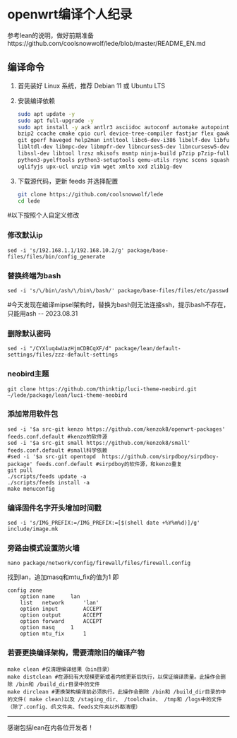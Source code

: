 # openwrt编译个人纪录

参考lean的说明，做好前期准备https://github.com/coolsnowwolf/lede/blob/master/README_EN.md

## 编译命令

1. 首先装好 Linux 系统，推荐 Debian 11 或 Ubuntu LTS

2. 安装编译依赖

   ```bash
   sudo apt update -y
   sudo apt full-upgrade -y
   sudo apt install -y ack antlr3 asciidoc autoconf automake autopoint binutils bison build-essential \
   bzip2 ccache cmake cpio curl device-tree-compiler fastjar flex gawk gettext gcc-multilib g++-multilib \
   git gperf haveged help2man intltool libc6-dev-i386 libelf-dev libfuse-dev libglib2.0-dev libgmp3-dev \
   libltdl-dev libmpc-dev libmpfr-dev libncurses5-dev libncursesw5-dev libpython3-dev libreadline-dev \
   libssl-dev libtool lrzsz mkisofs msmtp ninja-build p7zip p7zip-full patch pkgconf python2.7 python3 \
   python3-pyelftools python3-setuptools qemu-utils rsync scons squashfs-tools subversion swig texinfo \
   uglifyjs upx-ucl unzip vim wget xmlto xxd zlib1g-dev
   ```

3. 下载源代码，更新 feeds 并选择配置

   ```bash
   git clone https://github.com/coolsnowwolf/lede
   cd lede
   ```

#以下按照个人自定义修改

### 修改默认ip
```shell
sed -i 's/192.168.1.1/192.168.10.2/g' package/base-files/files/bin/config_generate
```

### 替换终端为bash
```shell
sed -i 's/\/bin\/ash/\/bin\/bash/' package/base-files/files/etc/passwd
```
#今天发现在编译mipsel架构时，替换为bash则无法连接ssh，提示bash不存在，只能用ash -- 2023.08.31

### 删除默认密码
```shell
sed -i "/CYXluq4wUazHjmCDBCqXF/d" package/lean/default-settings/files/zzz-default-settings
```

### neobird主题
```shell
git clone https://github.com/thinktip/luci-theme-neobird.git  ~/lede/package/lean/luci-theme-neobird
```


### 添加常用软件包
```shell
sed -i '$a src-git kenzo https://github.com/kenzok8/openwrt-packages' feeds.conf.default #kenzo的软件源
sed -i '$a src-git small https://github.com/kenzok8/small' feeds.conf.default #small科学依赖
#sed -i '$a src-git opentopd  https://github.com/sirpdboy/sirpdboy-package' feeds.conf.default #sirpdboy的软件源，和kenzo重复
git pull
./scripts/feeds update -a
./scripts/feeds install -a
make menuconfig
```


### 编译固件名字开头增加时间戳
```shell
sed -i 's/IMG_PREFIX:=/IMG_PREFIX:=[$(shell date +%Y%m%d)]/g' include/image.mk
```

### 旁路由模式设置防火墙
```shell
nano package/network/config/firewall/files/firewall.config
```
找到lan，追加masq和mtu_fix的值为1
即
```shell
config zone
	option name		lan
	list   network		'lan'
	option input		ACCEPT
	option output		ACCEPT
	option forward		ACCEPT
	option masq		1
	option mtu_fix		1
```

### 若要更换编译架构，需要清除旧的编译产物
```shell
make clean #仅清理编译结果（bin目录）
make distclean #在源码有大规模更新或者内核更新后执行，以保证编译质量。此操作会删除 /bin和 /build_dir目录中的文件
make dirclean #更换架构编译前必须执行。此操作会删除 /bin和 /build_dir目录的中的文件( make clean)以及 /staging_dir、 /toolchain、 /tmp和 /logs中的文件（除了.config、dl文件夹、feeds文件夹以外都清理）
```

****
感谢包括lean在内各位开发者！
